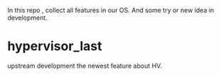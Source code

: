 In this repo , collect all features in our OS.
And some try or new idea in development.



hypervisor_last
===============

upstream development the newest feature about HV.


